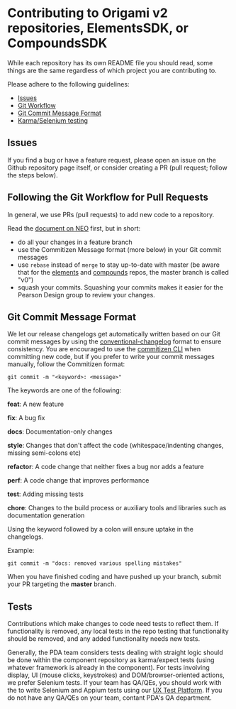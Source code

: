 # Contributing to Origami v2 repositories, ElementsSDK, or CompoundsSDK

While each repository has its own README file you should read, some things are the same regardless of which project you are contributing to.

Please adhere to the following guidelines:

- [Issues](#issues)
- [Git Workflow](#git-workflow)
- [Git Commit Message Format](#commit-message-format)
- [Karma/Selenium testing](#testing)


## <a name="issues"></a> Issues

If you find a bug or have a feature request, please open an issue on the Github repository page itself, or consider creating a PR (pull request; follow the steps below).

## <a name="git-workflow"></a> Following the Git Workflow for Pull Requests

In general, we use PRs (pull requests) to add new code to a repository.

Read the [document on NEO](https://neo.pearson.com/docs/DOC-279914) first, but in short: 

* do all your changes in a feature branch 
* use the Commitizen Message format (more below) in your Git commit messages
* use  `rebase` instead of `merge` to stay up-to-date with master (be aware that for the [elements](https://github.com/Pearson-Higher-Ed/elements/) and [compounds](https://github.com/Pearson-Higher-Ed/compounds/) repos, the master branch is called "v0")
* squash your commits. Squashing your commits makes it easier for the Pearson Design group to review your changes.

## <a name="commit-message-format"></a> Git Commit Message Format

We let our release changelogs get automatically written based on our Git commit messages by using the [conventional-changelog](https://github.com/ajoslin/conventional-changelog) format to ensure consistency. You are encouraged to use the [commitizen CLI](https://github.com/commitizen/cz-cli) when committing new code, but if you prefer to write your commit messages manually, follow the Commitizen format:

```
git commit -m "<keyword>: <message>"
```

The keywords are one of the following:

**feat**: A new feature

**fix**: A bug fix

**docs**: Documentation-only changes

**style**: Changes that don't affect the code (whitespace/indenting changes, missing semi-colons etc)

**refactor**: A code change that neither fixes a bug nor adds a feature

**perf**: A code change that improves performance

**test**: Adding missing tests

**chore**: Changes to the build process or auxiliary tools and libraries such as documentation generation


Using the keyword followed by a colon will ensure uptake in the changelogs.

Example:

```
git commit -m "docs: removed various spelling mistakes"
```

When you have finished coding and have pushed up your branch, submit your PR targeting the **master** branch.

## <a name="testing"></a> Tests

Contributions which make changes to code need tests to reflect them. If functionality is removed, any local tests in the repo testing that functionality should be removed, and any added functionality needs new tests.

Generally, the PDA team considers tests dealing with straight logic should be done within the component repository as karma/expect tests (using whatever framework is already in the component). For tests involving display, UI (mouse clicks, keystrokes) and DOM/browser-oriented actions, we prefer Selenium tests. If your team has QA/QEs, you should work with the to write Selenium and Appium tests using our [UX Test Platform](https://github.com/Pearson-Higher-Ed/ux-test-platform). If you do not have any QA/QEs on your team, contant PDA's QA department.

